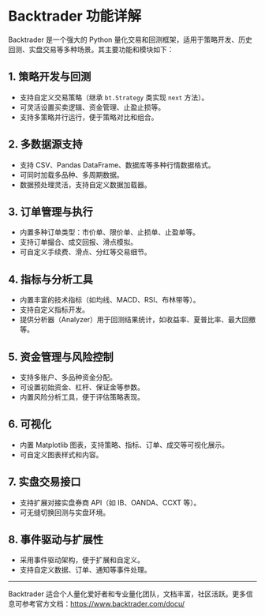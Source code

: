 # Backtrader 功能详解

Backtrader 是一个强大的 Python 量化交易和回测框架，适用于策略开发、历史回测、实盘交易等多种场景。其主要功能和模块如下：

## 1. 策略开发与回测

- 支持自定义交易策略（继承 `bt.Strategy` 类实现 `next` 方法）。
- 可灵活设置买卖逻辑、资金管理、止盈止损等。
- 支持多策略并行运行，便于策略对比和组合。

## 2. 多数据源支持

- 支持 CSV、Pandas DataFrame、数据库等多种行情数据格式。
- 可同时加载多品种、多周期数据。
- 数据预处理灵活，支持自定义数据加载器。

## 3. 订单管理与执行

- 内置多种订单类型：市价单、限价单、止损单、止盈单等。
- 支持订单撮合、成交回报、滑点模拟。
- 可自定义手续费、滑点、分红等交易细节。

## 4. 指标与分析工具

- 内置丰富的技术指标（如均线、MACD、RSI、布林带等）。
- 支持自定义指标开发。
- 提供分析器（Analyzer）用于回测结果统计，如收益率、夏普比率、最大回撤等。

## 5. 资金管理与风险控制

- 支持多账户、多品种资金分配。
- 可设置初始资金、杠杆、保证金等参数。
- 内置风险分析工具，便于评估策略表现。

## 6. 可视化

- 内置 Matplotlib 图表，支持策略、指标、订单、成交等可视化展示。
- 可自定义图表样式和内容。

## 7. 实盘交易接口

- 支持扩展对接实盘券商 API（如 IB、OANDA、CCXT 等）。
- 可无缝切换回测与实盘环境。

## 8. 事件驱动与扩展性

- 采用事件驱动架构，便于扩展和自定义。
- 支持自定义数据、订单、通知等事件处理。

---

Backtrader 适合个人量化爱好者和专业量化团队，文档丰富，社区活跃。更多信息可参考官方文档：https://www.backtrader.com/docu/
